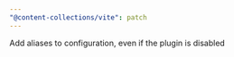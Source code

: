 ```yaml
---
"@content-collections/vite": patch
---
```


Add aliases to configuration, even if the plugin is disabled
